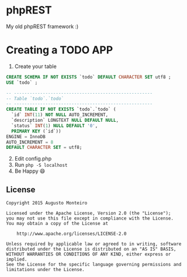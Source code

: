 # phpREST

My old phpREST framework :)

# Creating a TODO APP
1. Create your table
```sql
CREATE SCHEMA IF NOT EXISTS `todo` DEFAULT CHARACTER SET utf8 ;
USE `todo` ;

-- -----------------------------------------------------
-- Table `todo`.`todo`
-- -----------------------------------------------------
CREATE TABLE IF NOT EXISTS `todo`.`todo` (
  `id` INT(11) NOT NULL AUTO_INCREMENT,
  `description` LONGTEXT NULL DEFAULT NULL,
  `status` INT(1) NULL DEFAULT '0',
  PRIMARY KEY (`id`))
ENGINE = InnoDB
AUTO_INCREMENT = 8
DEFAULT CHARACTER SET = utf8;
```
2. Edit config.php
3. Run `php -S localhost`
4. Be Happy :smile: 

## License

    Copyright 2015 Augusto Monteiro

    Licensed under the Apache License, Version 2.0 (the "License");
    you may not use this file except in compliance with the License.
    You may obtain a copy of the License at

        http://www.apache.org/licenses/LICENSE-2.0

    Unless required by applicable law or agreed to in writing, software
    distributed under the License is distributed on an "AS IS" BASIS,
    WITHOUT WARRANTIES OR CONDITIONS OF ANY KIND, either express or implied.
    See the License for the specific language governing permissions and
    limitations under the License.
